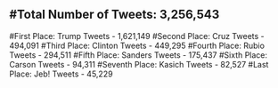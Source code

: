 #Total Number of Tweets: 3,256,543 
---
#First Place: Trump Tweets - 1,621,149
#Second Place: Cruz Tweets - 494,091
#Third Place: Clinton Tweets - 449,295
#Fourth Place: Rubio Tweets - 294,511
#Fifth Place: Sanders Tweets - 175,437
#Sixth Place: Carson Tweets - 94,311
#Seventh Place: Kasich Tweets - 82,527
#Last Place: Jeb! Tweets - 45,229
